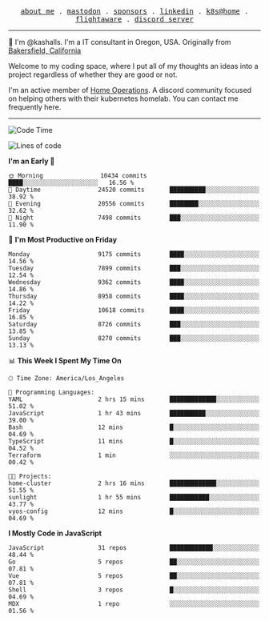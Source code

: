 <p align="center">
  <samp>
    <a href="https://jordanjones.org/">about me</a> .
    <a rel="me" href="https://mastodon.social/@kashall">mastodon</a> .
    <a href="https://github.com/sponsors/kashalls">sponsors</a> .
    <a href="https://linkedin.com/in/jordpjones">linkedin</a> .
    <a href="https://github.com/kashalls/home-cluster">k8s@home</a> .
    <a href="https://flightaware.com/adsb/stats/user/kashalls">flightaware</a> .
    <a href="https://discord.gg/V2WrCfqba9">discord server</a>
  </samp>
</p>

----------------------------------------------------------------

:wave: I'm @kashalls. I'm a IT consultant in Oregon, USA. Originally from [Bakersfield, California](https://maps.app.goo.gl/QQMtywTWghpXB6Tu6)

Welcome to my coding space, where I put all of my thoughts an ideas into a project regardless of whether they are good or not.

I'm an active member of [Home Operations](https://discord.gg/home-operations). A discord community focused on helping others with their kubernetes homelab. You can contact me frequently here.

----------------------------------------------------------------
<!--START_SECTION:waka-->
![Code Time](http://img.shields.io/badge/Code%20Time-1%2C941%20hrs%2052%20mins-blue)

![Lines of code](https://img.shields.io/badge/From%20Hello%20World%20I%27ve%20Written-10.9%20million%20lines%20of%20code-blue)

**I'm an Early 🐤** 

```text
🌞 Morning                10434 commits       ████░░░░░░░░░░░░░░░░░░░░░   16.56 % 
🌆 Daytime                24520 commits       ██████████░░░░░░░░░░░░░░░   38.92 % 
🌃 Evening                20556 commits       ████████░░░░░░░░░░░░░░░░░   32.62 % 
🌙 Night                  7498 commits        ███░░░░░░░░░░░░░░░░░░░░░░   11.90 % 
```
📅 **I'm Most Productive on Friday** 

```text
Monday                   9175 commits        ████░░░░░░░░░░░░░░░░░░░░░   14.56 % 
Tuesday                  7899 commits        ███░░░░░░░░░░░░░░░░░░░░░░   12.54 % 
Wednesday                9362 commits        ████░░░░░░░░░░░░░░░░░░░░░   14.86 % 
Thursday                 8958 commits        ████░░░░░░░░░░░░░░░░░░░░░   14.22 % 
Friday                   10618 commits       ████░░░░░░░░░░░░░░░░░░░░░   16.85 % 
Saturday                 8726 commits        ███░░░░░░░░░░░░░░░░░░░░░░   13.85 % 
Sunday                   8270 commits        ███░░░░░░░░░░░░░░░░░░░░░░   13.13 % 
```


📊 **This Week I Spent My Time On** 

```text
🕑︎ Time Zone: America/Los_Angeles

💬 Programming Languages: 
YAML                     2 hrs 15 mins       █████████████░░░░░░░░░░░░   51.02 % 
JavaScript               1 hr 43 mins        ██████████░░░░░░░░░░░░░░░   39.00 % 
Bash                     12 mins             █░░░░░░░░░░░░░░░░░░░░░░░░   04.69 % 
TypeScript               11 mins             █░░░░░░░░░░░░░░░░░░░░░░░░   04.52 % 
Terraform                1 min               ░░░░░░░░░░░░░░░░░░░░░░░░░   00.42 % 

🐱‍💻 Projects: 
home-cluster             2 hrs 16 mins       █████████████░░░░░░░░░░░░   51.55 % 
sunlight                 1 hr 55 mins        ███████████░░░░░░░░░░░░░░   43.77 % 
vyos-config              12 mins             █░░░░░░░░░░░░░░░░░░░░░░░░   04.69 % 
```

**I Mostly Code in JavaScript** 

```text
JavaScript               31 repos            ████████████░░░░░░░░░░░░░   48.44 % 
Go                       5 repos             ██░░░░░░░░░░░░░░░░░░░░░░░   07.81 % 
Vue                      5 repos             ██░░░░░░░░░░░░░░░░░░░░░░░   07.81 % 
Shell                    3 repos             █░░░░░░░░░░░░░░░░░░░░░░░░   04.69 % 
MDX                      1 repo              ░░░░░░░░░░░░░░░░░░░░░░░░░   01.56 % 
```




<!--END_SECTION:waka-->